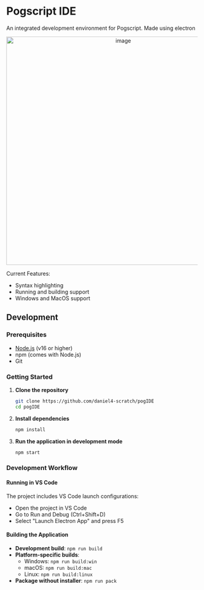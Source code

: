 # Pogscript IDE
An integrated development environment for Pogscript. Made using electron
<p align="center"><img width="600" alt="image" src="https://github.com/user-attachments/assets/a314378d-204d-4961-96c9-81099c8bcbff" /></p>

Current Features:
-   Syntax highlighting
-   Running and building support
-   Windows and MacOS support

## Development

### Prerequisites
- [Node.js](https://nodejs.org/) (v16 or higher)
- npm (comes with Node.js)
- Git

### Getting Started

1. **Clone the repository**
   ```bash
   git clone https://github.com/daniel4-scratch/pogIDE
   cd pogIDE
   ```

2. **Install dependencies**
   ```bash
   npm install
   ```

3. **Run the application in development mode**
   ```bash
   npm start
   ```

### Development Workflow

#### Running in VS Code
The project includes VS Code launch configurations:
- Open the project in VS Code
- Go to Run and Debug (Ctrl+Shift+D)
- Select "Launch Electron App" and press F5

#### Building the Application
- **Development build**: `npm run build`
- **Platform-specific builds**:
  - Windows: `npm run build:win`
  - macOS: `npm run build:mac`
  - Linux: `npm run build:linux`
- **Package without installer**: `npm run pack`